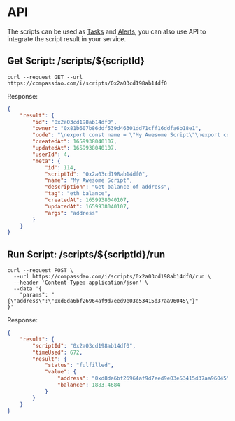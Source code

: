 # API

The scripts can be used as [Tasks](../for-all-users/schedule-tasks.md) and [Alerts](../for-all-users/set-alerts.md), you can also use API to integrate the script result in your service. &#x20;

## Get Script: /scripts/${scriptId}

```shell
curl --request GET --url https://compassdao.com/i/scripts/0x2a03cd198ab14df0
```

Response:

```json
{
	"result": {
		"id": "0x2a03cd198ab14df0",
		"owner": "0x81b607b86ddf539d46301dd71cff16ddfa6b18e1",
		"code": "\nexport const name = \"My Awesome Script\"\nexport const description = \"Get balance of address\"\nexport const tag = \"eth balance\"\n\nconst formatBalance = (wei: ethers.BigNumber) =>\n  Number(Number(ethers.utils.formatEther(wei)).toFixed(4))\n\nexport const run = async ({ address }: Record<string, string>) => {\n  const provider = sdk.getDefaultProvider(\"ethereum\")\n  const balance = await provider.getBalance(address)\n\n  return {\n    address,\n    balance: formatBalance(balance),\n  }\n}\n",
		"createdAt": 1659938040107,
		"updatedAt": 1659938040107,
		"userId": 4,
		"meta": {
			"id": 114,
			"scriptId": "0x2a03cd198ab14df0",
			"name": "My Awesome Script",
			"description": "Get balance of address",
			"tag": "eth balance",
			"createdAt": 1659938040107,
			"updatedAt": 1659938040107,
			"args": "address"
		}
	}
}
```

## Run Script: /scripts/${scriptId}/run

```shell
curl --request POST \
  --url https://compassdao.com/i/scripts/0x2a03cd198ab14df0/run \
  --header 'Content-Type: application/json' \
  --data '{
	"params": "{\"address\":\"0xd8da6bf26964af9d7eed9e03e53415d37aa96045\"}"
}'
```

Response:

```json
{
	"result": {
		"scriptId": "0x2a03cd198ab14df0",
		"timeUsed": 672,
		"result": {
			"status": "fulfilled",
			"value": {
				"address": "0xd8da6bf26964af9d7eed9e03e53415d37aa96045",
				"balance": 1883.4684
			}
		}
	}
}
```
